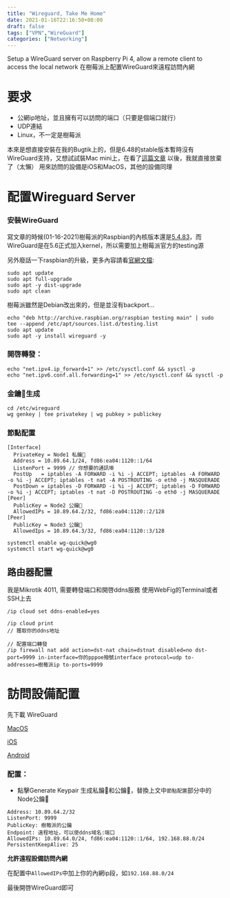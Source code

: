 ```yaml
---
title: "Wireguard, Take Me Home"
date: 2021-01-16T22:16:50+08:00
draft: false
tags: ["VPN","WireGuard"]
categories: ["Networking"]
---
```


Setup a WireGuard server on Raspberry Pi 4, allow a remote client to access the local network
在樹莓派上配置WireGuard來遠程訪問內網


<!---more--->

# 要求
- 公網ip地址，並且擁有可以訪問的端口（只要是個端口就行）
- UDP連結
- Linux，不一定是樹莓派

本來是想直接安裝在我的Bugtik上的，但是6.48的stable版本暫時沒有WireGuard支持，又想試試裝Mac mini上，在看了[這篇文章](https://barrowclift.me/post/wireguard-server-on-macos) 以後，我就直接放棄了（太懶）
用來訪問的設備是iOS和MacOS，其他的設備同理

# 配置Wireguard Server
### 安裝WireGuard
寫文章的時候(01-16-2021)樹莓派的Raspbian的內核版本還是[5.4.83](https://downloads.raspberrypi.org/raspios_full_armhf/images/raspios_full_armhf-2021-01-12/2021-01-11-raspios-buster-armhf-full.zip)，而WireGuard是在5.6正式加入kernel，所以需要加上樹莓派官方的testing源


另外廢話一下raspbian的升級，更多內容請看[官網文檔](https://www.raspberrypi.org/documentation/raspbian/updating.md):
```
sudo apt update
sudo apt full-upgrade
sudo apt -y dist-upgrade
sudo apt clean
```


樹莓派雖然是Debian改出來的，但是並沒有backport...

```
echo "deb http://archive.raspbian.org/raspbian testing main" | sudo tee --append /etc/apt/sources.list.d/testing.list
sudo apt update
sudo apt -y install wireguard -y
```

### 開啓轉發：
```
echo "net.ipv4.ip_forward=1" >> /etc/sysctl.conf && sysctl -p
echo "net.ipv6.conf.all.forwarding=1" >> /etc/sysctl.conf && sysctl -p
```

### 金鑰🔑️生成

```
cd /etc/wireguard
wg genkey | tee privatekey | wg pubkey > publickey

```

### 節點配置
```
[Interface]
  PrivateKey = Node1 私鑰🔑️
  Address = 10.89.64.1/24, fd86:ea04:1120::1/64
  ListenPort = 9999 // 你想要的通訊埠
  PostUp   = iptables -A FORWARD -i %i -j ACCEPT; iptables -A FORWARD -o %i -j ACCEPT; iptables -t nat -A POSTROUTING -o eth0 -j MASQUERADE
  PostDown = iptables -D FORWARD -i %i -j ACCEPT; iptables -D FORWARD -o %i -j ACCEPT; iptables -t nat -D POSTROUTING -o eth0 -j MASQUERADE
[Peer]
  PublicKey = Node2 公鑰🔑️
  AllowedIPs = 10.89.64.2/32, fd86:ea04:1120::2/128
[Peer]
  PublicKey = Node3 公鑰🔑️
  AllowedIps = 10.89.64.3/32, fd86:ea04:1120::3/128
```
```
systemctl enable wg-quick@wg0
systemctl start wg-quick@wg0
```
## 路由器配置
我是Mikrotik 4011, 需要轉發端口和開啓ddns服務
使用WebFig的Terminal或者SSH上去
```
/ip cloud set ddns-enabled=yes

/ip cloud print
// 獲取你的ddns地址

// 配置端口轉發
/ip firewall nat add action=dst-nat chain=dstnat disabled=no dst-port=9999 in-interface=你的pppoe撥號interface protocol=udp to-addresses=樹莓派ip to-ports=9999 
```

# 訪問設備配置
先下載 WireGuard

[MacOS](https://itunes.apple.com/us/app/wireguard/id1451685025?ls=1&mt=12)

[iOS](https://itunes.apple.com/us/app/wireguard/id1441195209?ls=1&mt=8)

[Android](https://play.google.com/store/apps/details?id=com.wireguard.android)

### 配置：

- 點擊Generate Keypair 生成私鑰🔑️和公鑰🔑️，替換上文中`節點配置`部分中的Node公鑰🔑️

```
Address: 10.89.64.2/32
ListenPort: 9999
PublicKey: 樹莓派的公鑰
Endpoint: 遠程地址，可以使ddns域名:端口
AllowedIPs: 10.89.64.0/24, fd86:ea04:1120::1/64, 192.168.88.0/24
PersistentKeepAlive: 25

```
**允許遠程設備訪問內網**

在配置中`AllowedIPs`中加上你的內網ip段，如`192.168.88.0/24`

最後開啓WireGuard即可


